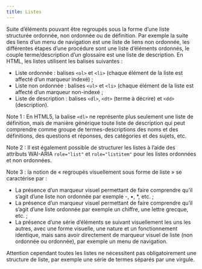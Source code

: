 ```yaml
---
title: Listes
---
```


Suite d’éléments pouvant être regroupés sous la forme d’une liste structurée
ordonnée, non ordonnée ou de définition. Par exemple la suite des liens d’un
menu de navigation est une liste de liens non ordonnée, les différentes étapes
d’une procédure sont une liste d’éléments ordonnés, le couple
terme/description d’un glossaire est une liste de description. En HTML, les
listes utilisent les balises suivantes :

- Liste ordonnée : balises `<ol>` et `<li>` (chaque élément de la liste est affecté d’un marqueur indexé) ;
- Liste non ordonnée : balises `<ul>` et `<li>` (chaque élément de la liste est affecté d’un marqueur non-indexé ;
- Liste de description : balises `<dl>`, `<dt>` (terme à décrire) et `<dd>` (description).

Note 1 : En HTML5, la balise `<dl>` ne représente plus seulement une liste de
définition, mais de manière générique toute liste de description qui peut
comprendre comme groupe de termes-descriptions des noms et des définitions,
des questions et réponses, des catégories et des sujets, etc.

Note 2 : Il est également possible de structurer les listes à l’aide des
attributs WAI-ARIA `role="list"` et `role="listitem"` pour les listes
ordonnées et non ordonnées.

Note 3 : la notion de « regroupés visuellement sous forme de liste » se
caractérise par :

- La présence d’un marqueur visuel permettant de faire comprendre qu’il s’agit d’une liste non ordonnée par exemple -, •, \*, etc. ;
- La présence d’un marqueur visuel permettant de faire comprendre qu’il s’agit d’une liste ordonnée par exemple un chiffre, une lettre grecque, etc. ;
- La présence d’une série d’éléments se suivant visuellement les uns les autres, avec une forme visuelle, une nature et un fonctionnement identique, mais sans avoir directement de marqueur visuel de liste (non ordonnée ou ordonnée), par exemple un menu de navigation.

Attention cependant toutes les listes ne nécessitent pas obligatoirement une
structure de liste, par exemple une série de termes séparés par une virgule.
